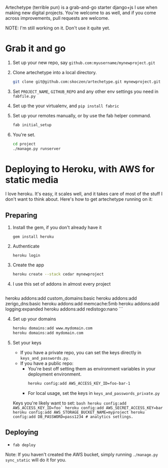 Artechetype (terrible pun) is a grab-and-go starter django+js I use when making new digital projects.  You're welcome to as well, and if you come across improvements, pull requests are welcome.

NOTE: I'm still working on it. Don't use it quite yet.

Grab it and go
==============

1. Set up your new repo, say `github.com:myusername/mynewproject.git`

2. Clone artechetype into a local directory.
	
	```bash
	git clone git@github.com:skoczen/artechetype.git mynewproject.git
	```

3. Set `PROJECT_NAME`, `GITHUB_REPO` and any other env settings you need in `fabfile.py`

4. Set up the your virtualenv, and `pip install fabric`

5. Set up your remotes manually, or by use the fab helper command.
	
	```bash
	fab initial_setup
	```

5. You're set. 
	
	```bash
	cd project
	./manage.py runserver
	```



Deploying to Heroku, with AWS for static media
==============================================

I love heroku. It's easy, it scales well, and it takes care of most of the stuff I don't want to think about.  Here's how to get artechetype running on it:

Preparing
---------


1. Install the gem, if you don't already have it

	```gem install heroku```

2. Authenticate

	```heroku login```

3. Create the app
	
	```bash
	heroku create --stack cedar mynewproject
	```

3. I use this set of addons in almost every project

	```bash
heroku addons:add custom_domains:basic
heroku addons:add zerigo_dns:basic
heroku addons:add memcache:5mb
heroku addons:add logging:expanded
heroku addons:add redistogo:nano
	```

4. Set up your domains

	```bash
	heroku domains:add www.mydomain.com
	heroku domains:add mydomain.com
	```

5. Set your keys

	* If you have a private repo, you can set the keys directly in `keys_and_passwords.py`.
	* If you have a public repo:
		* You're best off setting them as environment variables in your deployment environment.  
			```bash
			heroku config:add AWS_ACCESS_KEY_ID=foo-bar-1
			```
		* For local usage, set the keys in `keys_and_passwords_private.py`

	Keys you're likely want to set:
		```bash
		heroku config:add AWS_ACCESS_KEY_ID=foo`
		heroku config:add AWS_SECRET_ACCESS_KEY=bar
		heroku config:add AWS_STORAGE_BUCKET_NAME=myproject
		heroku config:add DB_PASSWORD=pass1234
		# analytics settings.
		```
	

Deploying
---------

* `fab deploy`

Note: If you haven't created the AWS bucket, simply running `./manage.py sync_static` will do it for you.